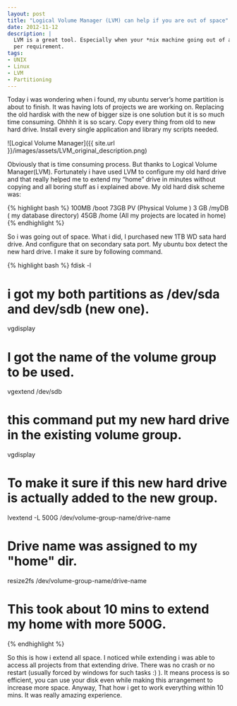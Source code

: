 ```yaml
---
layout: post
title: "Logical Volume Manager (LVM) can help if you are out of space"
date: 2012-11-12
description: |
  LVM is a great tool. Especially when your *nix machine going out of available space. A solution to put new harddisk and allocate as
  per requirement.
tags:
- UNIX
- Linux
- LVM
- Partitioning
---
```



Today i was wondering when i found, my ubuntu server’s home partition is about to finish. It was having lots of projects we are 
working on. Replacing the old hardisk with the new of bigger size is one solution but it is so much time consuming. Ohhhh it is so scary.
 Copy every thing from old to new hard drive. Install every single application and library my scripts needed. 
 
<!--more-->

![Logical Volume Manager]({{ site.url }}/images/assets/LVM_original_description.png)

Obviously that is time consuming process. But thanks to Logical Volume Manager(LVM). Fortunately i have used LVM to configure my old hard drive 
and that really helped me to extend my “home” drive in minutes without copying and all boring stuff as i explained above. My old 
hard disk scheme was:

{% highlight bash %}
100MB /boot
73GB PV (Physical Volume )
3 GB /myDB ( my database directory)
45GB /home (All my projects are located in home)
{% endhighlight %}

So i was going out of space. What i did, I purchased new 1TB WD sata hard drive. And configure that on secondary sata port. 
My ubuntu box detect the new hard drive. I make it sure by following command.

{% highlight bash %}
fdisk -l       
# i got my both partitions as /dev/sda and dev/sdb (new one).
vgdisplay    
# I got the name of the volume group to be used.
vgextend  /dev/sdb   
# this command put my new hard drive in the existing volume group.
vgdisplay   
# To make it sure if this new hard drive is actually added to the new group.
lvextend -L 500G /dev/volume-group-name/drive-name  
# Drive name was assigned to my "home" dir.
resize2fs /dev/volume-group-name/drive-name  
# This took about 10 mins to extend my home with more 500G.
{% endhighlight %}

So this is how i extend all space. I noticed while extending i was able to access all projects from that extending drive. 
There was no crash or no restart (usually forced by windows for such tasks :) ). It means process is so efficient, you can use
your disk even while making this arrangement to increase more space. Anyway, That how i get to work everything within 10 mins. 
It was really amazing experience.